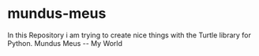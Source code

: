 # mundus-meus
In this Repository i am trying to create nice things with the Turtle library for Python. Mundus Meus -- My World
